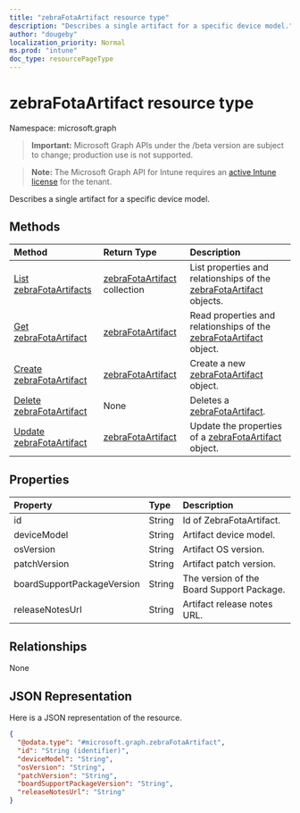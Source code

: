 ```yaml
---
title: "zebraFotaArtifact resource type"
description: "Describes a single artifact for a specific device model."
author: "dougeby"
localization_priority: Normal
ms.prod: "intune"
doc_type: resourcePageType
---
```


# zebraFotaArtifact resource type

Namespace: microsoft.graph

> **Important:** Microsoft Graph APIs under the /beta version are subject to change; production use is not supported.

> **Note:** The Microsoft Graph API for Intune requires an [active Intune license](https://go.microsoft.com/fwlink/?linkid=839381) for the tenant.

Describes a single artifact for a specific device model.

## Methods
|Method|Return Type|Description|
|:---|:---|:---|
|[List zebraFotaArtifacts](../api/intune-androidfotaservice-zebrafotaartifact-list.md)|[zebraFotaArtifact](../resources/intune-androidfotaservice-zebrafotaartifact.md) collection|List properties and relationships of the [zebraFotaArtifact](../resources/intune-androidfotaservice-zebrafotaartifact.md) objects.|
|[Get zebraFotaArtifact](../api/intune-androidfotaservice-zebrafotaartifact-get.md)|[zebraFotaArtifact](../resources/intune-androidfotaservice-zebrafotaartifact.md)|Read properties and relationships of the [zebraFotaArtifact](../resources/intune-androidfotaservice-zebrafotaartifact.md) object.|
|[Create zebraFotaArtifact](../api/intune-androidfotaservice-zebrafotaartifact-create.md)|[zebraFotaArtifact](../resources/intune-androidfotaservice-zebrafotaartifact.md)|Create a new [zebraFotaArtifact](../resources/intune-androidfotaservice-zebrafotaartifact.md) object.|
|[Delete zebraFotaArtifact](../api/intune-androidfotaservice-zebrafotaartifact-delete.md)|None|Deletes a [zebraFotaArtifact](../resources/intune-androidfotaservice-zebrafotaartifact.md).|
|[Update zebraFotaArtifact](../api/intune-androidfotaservice-zebrafotaartifact-update.md)|[zebraFotaArtifact](../resources/intune-androidfotaservice-zebrafotaartifact.md)|Update the properties of a [zebraFotaArtifact](../resources/intune-androidfotaservice-zebrafotaartifact.md) object.|

## Properties
|Property|Type|Description|
|:---|:---|:---|
|id|String|Id of ZebraFotaArtifact.|
|deviceModel|String|Artifact device model.|
|osVersion|String|Artifact OS version.|
|patchVersion|String|Artifact patch version.|
|boardSupportPackageVersion|String|The version of the Board Support Package.|
|releaseNotesUrl|String|Artifact release notes URL.|

## Relationships
None

## JSON Representation
Here is a JSON representation of the resource.
<!-- {
  "blockType": "resource",
  "keyProperty": "id",
  "@odata.type": "microsoft.graph.zebraFotaArtifact"
}
-->
``` json
{
  "@odata.type": "#microsoft.graph.zebraFotaArtifact",
  "id": "String (identifier)",
  "deviceModel": "String",
  "osVersion": "String",
  "patchVersion": "String",
  "boardSupportPackageVersion": "String",
  "releaseNotesUrl": "String"
}
```




